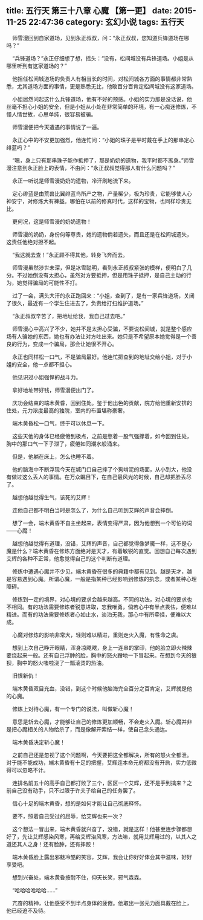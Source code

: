 title: 五行天 第三十八章 心魔 【第一更】
date: 2015-11-25 22:47:36
category: 玄幻小说
tags: 五行天
---
&nbsp;&nbsp;&nbsp;&nbsp;师雪漫回到自家道场，见到永正叔叔，问：“永正叔叔，您知道兵锋道场在哪吗？”

&nbsp;&nbsp;&nbsp;&nbsp;“兵锋道场？”永正仔细想了想，摇头：“没有，松间城没有兵锋道场。小姐是从哪里听到有这家道场的？”

&nbsp;&nbsp;&nbsp;&nbsp;他担任松间城道场的负责人有相当长的时间，对松间城各方面的事情都非常熟悉，尤其道场方面的事情，更是熟悉无比，他敢百分百肯定松间城没有这家道场。

&nbsp;&nbsp;&nbsp;&nbsp;小姐居然问起这什么兵锋道场，他有不好的预感。小姐的实力那是没话说，他丝毫不担心小姐的安全，但是小姐从小处在非常简单的环境，有一心痴迷修炼，不懂人情世故，心思单纯，很容易被骗。

&nbsp;&nbsp;&nbsp;&nbsp;师雪漫便把今天遭遇的事情说了一遍。

&nbsp;&nbsp;&nbsp;&nbsp;永正心中的不安更加强烈，他连忙问：“小姐的珠子是平时戴在手上的那串定心绯蓝吗？”

&nbsp;&nbsp;&nbsp;&nbsp;“嗯，身上只有那串珠子能作抵押了，那是奶奶的遗物，我平时都不离身。”师雪漫注意到永正脸上的表情，不由问：“永正叔叔觉得那人有什么问题吗？”

&nbsp;&nbsp;&nbsp;&nbsp;永正一听说是师雪漫奶奶的遗物，冷汗刷地流下来。

&nbsp;&nbsp;&nbsp;&nbsp;定心绯蓝是由荒兽比翼绯蓝鸟所产之物，产量稀少，极为珍贵，它能够使人心神安宁，对修炼大有裨益。哪怕在以前的修真时代，这样的宝物，也同样珍贵无比。

&nbsp;&nbsp;&nbsp;&nbsp;更何况，这是师雪漫的奶奶遗物！

&nbsp;&nbsp;&nbsp;&nbsp;师雪漫的奶奶，身份何等尊贵，她的遗物倘若遗失，而且还是在松间城遗失，这责任他绝对担不起。

&nbsp;&nbsp;&nbsp;&nbsp;“我这就去查！”永正顾不得其他，转身飞奔而去。

&nbsp;&nbsp;&nbsp;&nbsp;师雪漫虽然涉世未深，但是冰雪聪明，看到永正叔叔紧张的模样，便明白了几分。不过她倒没有太担心，虽然对方要抵押，但是用珠子抵押，是自己主动的行为，她觉得骗局的可能性不打。

&nbsp;&nbsp;&nbsp;&nbsp;过了一会，满头大汗的永正跑回来：“小姐，查到了，是有一家兵锋道场，关闭了很久，最近有一个学生住进去了，负责给打扫维护道场。”

&nbsp;&nbsp;&nbsp;&nbsp;“永正叔叔辛苦了，把地址给我，我自己过去吧。”

&nbsp;&nbsp;&nbsp;&nbsp;师雪漫心中高兴了不少，她并不是太担心受骗，不要说松间城，就是整个感应场有人骗她的东西，她也有办法让对方吐出来。她只是不希望原本她觉得是一个善良的行为，变成一个骗局，那会让她很不开心。

&nbsp;&nbsp;&nbsp;&nbsp;永正也同样松一口气，不是骗局最好。他连忙把查到的地址交给小姐，对于小姐的安全，他一点都不担心。

&nbsp;&nbsp;&nbsp;&nbsp;他见识过小姐强悍的战斗力。

&nbsp;&nbsp;&nbsp;&nbsp;拿好地址带好钱，师雪漫便出门了。

&nbsp;&nbsp;&nbsp;&nbsp;庆功会结束的端木黄昏，回到住处。鉴于他出色的贡献，院方给他重新安排的住处，元力浓度最高的独院，室内的布置堪称豪奢。

&nbsp;&nbsp;&nbsp;&nbsp;端木黄昏松一口气，终于可以休息一下。

&nbsp;&nbsp;&nbsp;&nbsp;这些天他的身体已经疲倦到极点，之前是憋着一股气强撑着，如今回到住处，胸中的那口气一下子泄了，疲倦如同潮水般涌来。

&nbsp;&nbsp;&nbsp;&nbsp;但是，他躺在床上，怎么也睡不着。

&nbsp;&nbsp;&nbsp;&nbsp;他的脑海中不断浮现今天在城门口自己摔了个狗啃泥的场面，从小到大，他没有做过这么丢人的事情。在万众瞩目下，在自己最风光的时候，自己却把脸丢尽了。

&nbsp;&nbsp;&nbsp;&nbsp;越想他越觉得生气，该死的艾辉！

&nbsp;&nbsp;&nbsp;&nbsp;连他自己都不明白当时是怎么了，为什么自己听到艾辉的声音会摔倒。

&nbsp;&nbsp;&nbsp;&nbsp;想了一会，端木黄昏不自主坐起来，表情变得严肃，因为他想到一个可怕的词——心魔！

&nbsp;&nbsp;&nbsp;&nbsp;越想他越觉得有道理，没错，艾辉的声音，自己都觉得像梦魇一样，这不是心魔是什么？端木黄昏在修炼方面绝对是天才，有着敏锐的直觉。回想自己每次遇到艾辉的各种不正常，他愈觉得自己的这个判断有道理。

&nbsp;&nbsp;&nbsp;&nbsp;修炼中遭遇心魔并不少见，端木黄昏在很多的典籍中都有见到。越是天才，越是容易遇到心魔。所谓心魔，一般是指某种已经影响到修炼的执念，或者某种心理障碍。

&nbsp;&nbsp;&nbsp;&nbsp;修炼到一定的境界，对心境的要求会越来越高。不同的功法，对心境的要求也不相同。有的功法需要修炼者锐意进取，忘我唯勇，倘若心中有半点畏怯，便难以精进。而有的功法需要修炼者心如止水，淡泊无我，那心中有所牵挂，便难以大成。

&nbsp;&nbsp;&nbsp;&nbsp;心魔对修炼的影响非常大，轻则难以精进，重则走火入魔，有性命之虞。

&nbsp;&nbsp;&nbsp;&nbsp;想到上次自己睁开眼睛，浑身凉飕飕，身上一连串的掌印，他的脸立即火辣辣要烧起来一般。还有自己浮肿的脸，胸中的怒火蹭地一下冒起来。在想到今天的狼狈，胸中的怒火嗤啦浇了一瓢滚烫的热油。

&nbsp;&nbsp;&nbsp;&nbsp;旧恨新仇！

&nbsp;&nbsp;&nbsp;&nbsp;端木黄昏双目充血，没错，到这个时候他脑海完全百分之百肯定，艾辉就是他的心魔。

&nbsp;&nbsp;&nbsp;&nbsp;修炼上对待心魔，有一个专门的说法，叫做斩心魔！

&nbsp;&nbsp;&nbsp;&nbsp;意思是斩去心魔，才能够让自己的修炼更加顺畅，不会走火入魔。斩心魔并非是把心魔相关的人物给杀了，而是像解开索结一样，使自己念头通达。

&nbsp;&nbsp;&nbsp;&nbsp;端木黄昏决定斩心魔！

&nbsp;&nbsp;&nbsp;&nbsp;之前自己还是忽视了这个问题啊，今天要把这全都解决，所有的怒火全都泄。对于能不能成功，端木黄昏有十足的把握，艾辉连本命元府都没有开启，实力低微得可以忽略不计。

&nbsp;&nbsp;&nbsp;&nbsp;连排名前五十的高手自己都打败了三个，区区一个艾辉，还不是手到擒来？之前自己没有动手，只不过限于许夫子给自己的任务罢了。

&nbsp;&nbsp;&nbsp;&nbsp;信心十足的端木黄昏，想的是如何才能让自己彻底释怀。

&nbsp;&nbsp;&nbsp;&nbsp;要不，照着自己受过的屈辱，给艾辉也来一次？

&nbsp;&nbsp;&nbsp;&nbsp;这个想法一冒出来，端木黄昏就兴奋了，没错，就是这样！他甚至连步骤都想好了，先让艾辉感染风寒，再给艾辉治风寒，方法嘛，就用艾辉用过的，以其人之道还其人之身！还有脸肿，还有摔跤！

&nbsp;&nbsp;&nbsp;&nbsp;端木黄昏脸上露出邪魅冷酷的笑容，艾辉，我会让你好好体会其中滋味，好好享受吧。

&nbsp;&nbsp;&nbsp;&nbsp;想到兴奋处，端木黄昏按耐不住，仰天长笑，邪气森森。

&nbsp;&nbsp;&nbsp;&nbsp;“哈哈哈哈哈哈……”

&nbsp;&nbsp;&nbsp;&nbsp;亢奋的精神，让他感受不到半点身体的疲倦。他取出一张元力面具戴在脸上，他已经迫不及待。